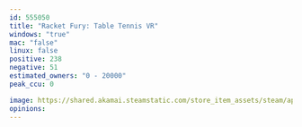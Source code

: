 ```yaml
---
id: 555050
title: "Racket Fury: Table Tennis VR"
windows: "true"
mac: "false"
linux: false
positive: 238
negative: 51
estimated_owners: "0 - 20000"
peak_ccu: 0

image: https://shared.akamai.steamstatic.com/store_item_assets/steam/apps/555050/header.jpg?t=1685174237
opinions:
---
```

